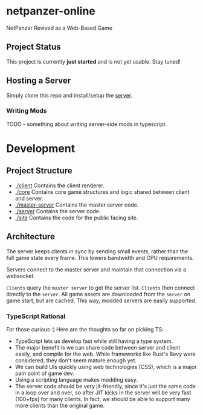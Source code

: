 # netpanzer-online
NetPanzer Revived as a Web-Based Game

## Project Status

This project is currently **just started** and is not yet usable. Stay tuned!

## Hosting a Server

Simply clone this repo and install/setup the [server](./server).

### Writing Mods

TODO - something about writing server-side mods in typescript.

# Development

## Project Structure

- [./client](./client) Contains the client renderer.
- [./core](./core) Contains core game structures and logic shared between client and server.
- [./master-server](./master-server) Contains the master server code.
- [./server](./server) Contains the server code.
- [./site](./site) Contains the code for the public facing site.

## Architecture

The server keeps clients in sync by sending small events, rather than the full game state every frame. This lowers bandwidth and CPU requirements.

Servers connect to the master server and maintain that connection via a websocket.

`Clients` query the `master server` to get the server list.
`Clients` then connect directly to the `server`. 
All game assets are downloaded from the `server` on game start, but are cached. This way, modded servers are easily supported.

### TypeScript Rational

For those curious :) Here are the thoughts so far on picking TS:

- TypeScript lets us develop fast while still having a type system.
- The major benefit is we can share code between server and client easily, and compile for the web. While frameworks like Rust's Bevy were considered, they don't seem mature enough yet.
- We can build UIs quickly using web technologies (CSS), which is a major pain point of game dev.
- Using a scripting language makes modding easy.
- The server code should be very jit-friendly, since it's just the same code in a loop over and over, so after JIT kicks in the server will be very fast (100+fps) for many clients. In fact, we should be able to support many more clients than the original game.
